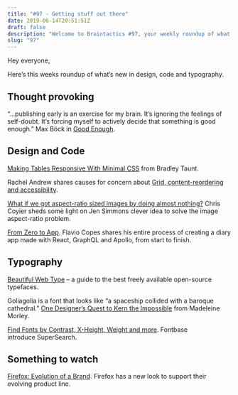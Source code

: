 ```yaml
---
title: "#97 - Getting stuff out there"
date: 2019-06-14T20:51:51Z
draft: false
description: "Welcome to Braintactics #97, your weekly roundup of what’s happening in design, code and typography."
slug: "97"
---
```


Hey everyone,

Here’s this weeks roundup of what’s new in design, code and typography.

## Thought provoking

“…publishing early is an exercise for my brain. It’s ignoring the feelings of self-doubt. It’s forcing myself to actively decide that something is good enough.” Max Böck in [Good Enough](https://mxb.dev/blog/good-enough/).

## Design and Code

[Making Tables Responsive With Minimal CSS](https://bradleytaunt.com/2019/06/11/responsive-tables/) from Bradley Taunt.

Rachel Andrew shares causes for concern about [Grid, content-reordering and accessibility](https://rachelandrew.co.uk/archives/2019/06/04/grid-content-re-ordering-and-accessibility/).

[What if we got aspect-ratio sized images by doing almost nothing?](https://css-tricks.com/what-if-we-got-aspect-ratio-sized-images-by-doing-almost-nothing/) Chris Coyier sheds some light on Jen Simmons clever idea to solve the image aspect-ratio problem.

[From Zero to App](https://youtu.be/qaKTmcclmug). Flavio Copes shares his entire process of creating a diary app made with React, GraphQL and Apollo, from start to finish.

## Typography

[Beautiful Web Type](https://beautifulwebtype.com/) – a guide to the best freely available open-source typefaces.

Goliagolia is a font that looks like “a spaceship collided with a baroque cathedral.” [One Designer’s Quest to Kern the Impossible](https://eyeondesign.aiga.org/one-designers-quest-to-kern-the-impossible/) from Madeleine Morley.

[Find Fonts by Contrast, X-Height, Weight and more](https://fontba.se/blog/super-search). Fontbase introduce SuperSearch.

## Something to watch

[Firefox: Evolution of a Brand](https://www.youtube.com/watch?v=eYvsIenveTY). Firefox has a new look to support their evolving product line.
